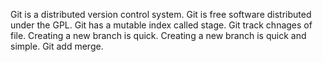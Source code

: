 Git is a distributed version control system.
Git is free software distributed under the GPL.
Git has a mutable index called stage.
Git track chnages of file.
Creating a new branch is quick.
Creating a new branch is quick and simple.
Git add merge.
